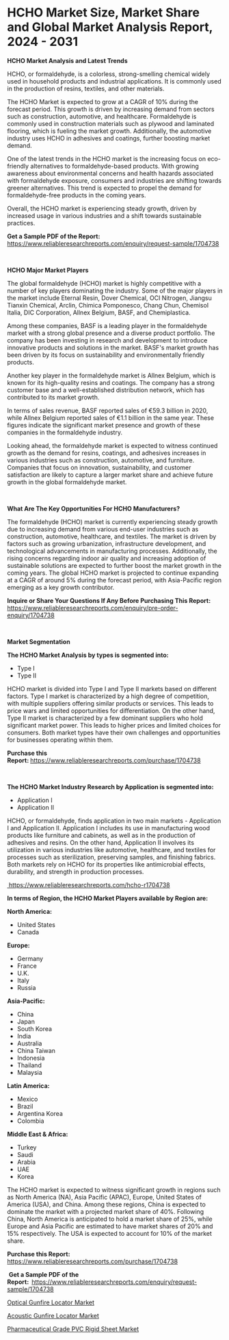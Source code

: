 <p><h1>HCHO Market Size, Market Share and Global Market Analysis Report, 2024 - 2031</h1></p><p><strong>HCHO Market Analysis and Latest Trends</strong></p>
<p><p>HCHO, or formaldehyde, is a colorless, strong-smelling chemical widely used in household products and industrial applications. It is commonly used in the production of resins, textiles, and other materials.</p><p>The HCHO Market is expected to grow at a CAGR of 10% during the forecast period. This growth is driven by increasing demand from sectors such as construction, automotive, and healthcare. Formaldehyde is commonly used in construction materials such as plywood and laminated flooring, which is fueling the market growth. Additionally, the automotive industry uses HCHO in adhesives and coatings, further boosting market demand.</p><p>One of the latest trends in the HCHO market is the increasing focus on eco-friendly alternatives to formaldehyde-based products. With growing awareness about environmental concerns and health hazards associated with formaldehyde exposure, consumers and industries are shifting towards greener alternatives. This trend is expected to propel the demand for formaldehyde-free products in the coming years.</p><p>Overall, the HCHO market is experiencing steady growth, driven by increased usage in various industries and a shift towards sustainable practices.</p></p>
<p><strong>Get a Sample PDF of the Report:&nbsp;</strong> <a href="https://www.reliableresearchreports.com/enquiry/request-sample/1704738">https://www.reliableresearchreports.com/enquiry/request-sample/1704738</a></p>
<p>&nbsp;</p>
<p><strong>HCHO Major Market Players</strong></p>
<p><p>The global formaldehyde (HCHO) market is highly competitive with a number of key players dominating the industry. Some of the major players in the market include Eternal Resin, Dover Chemical, OCI Nitrogen, Jiangsu Tianxin Chemical, Arclin, Chimica Pomponesco, Chang Chun, Chemisol Italia, DIC Corporation, Allnex Belgium, BASF, and Chemiplastica.</p><p>Among these companies, BASF is a leading player in the formaldehyde market with a strong global presence and a diverse product portfolio. The company has been investing in research and development to introduce innovative products and solutions in the market. BASF's market growth has been driven by its focus on sustainability and environmentally friendly products.</p><p>Another key player in the formaldehyde market is Allnex Belgium, which is known for its high-quality resins and coatings. The company has a strong customer base and a well-established distribution network, which has contributed to its market growth.</p><p>In terms of sales revenue, BASF reported sales of €59.3 billion in 2020, while Allnex Belgium reported sales of €1.1 billion in the same year. These figures indicate the significant market presence and growth of these companies in the formaldehyde industry.</p><p>Looking ahead, the formaldehyde market is expected to witness continued growth as the demand for resins, coatings, and adhesives increases in various industries such as construction, automotive, and furniture. Companies that focus on innovation, sustainability, and customer satisfaction are likely to capture a larger market share and achieve future growth in the global formaldehyde market.</p></p>
<p>&nbsp;</p>
<p><strong>What Are The Key Opportunities For HCHO Manufacturers?</strong></p>
<p><p>The formaldehyde (HCHO) market is currently experiencing steady growth due to increasing demand from various end-user industries such as construction, automotive, healthcare, and textiles. The market is driven by factors such as growing urbanization, infrastructure development, and technological advancements in manufacturing processes. Additionally, the rising concerns regarding indoor air quality and increasing adoption of sustainable solutions are expected to further boost the market growth in the coming years. The global HCHO market is projected to continue expanding at a CAGR of around 5% during the forecast period, with Asia-Pacific region emerging as a key growth contributor.</p></p>
<p><strong>Inquire or Share Your Questions If Any Before Purchasing This Report:</strong> <a href="https://www.reliableresearchreports.com/enquiry/pre-order-enquiry/1704738">https://www.reliableresearchreports.com/enquiry/pre-order-enquiry/1704738</a></p>
<p>&nbsp;</p>
<p><strong>Market Segmentation</strong></p>
<p><strong>The HCHO Market Analysis by types is segmented into:</strong></p>
<p><ul><li>Type I</li><li>Type II</li></ul></p>
<p><p>HCHO market is divided into Type I and Type II markets based on different factors. Type I market is characterized by a high degree of competition, with multiple suppliers offering similar products or services. This leads to price wars and limited opportunities for differentiation. On the other hand, Type II market is characterized by a few dominant suppliers who hold significant market power. This leads to higher prices and limited choices for consumers. Both market types have their own challenges and opportunities for businesses operating within them.</p></p>
<p><strong>Purchase this Report:&nbsp;</strong><a href="https://www.reliableresearchreports.com/purchase/1704738">https://www.reliableresearchreports.com/purchase/1704738</a></p>
<p>&nbsp;</p>
<p><strong>The HCHO Market Industry Research by Application is segmented into:</strong></p>
<p><ul><li>Application I</li><li>Application II</li></ul></p>
<p><p>HCHO, or formaldehyde, finds application in two main markets - Application I and Application II. Application I includes its use in manufacturing wood products like furniture and cabinets, as well as in the production of adhesives and resins. On the other hand, Application II involves its utilization in various industries like automotive, healthcare, and textiles for processes such as sterilization, preserving samples, and finishing fabrics. Both markets rely on HCHO for its properties like antimicrobial effects, durability, and strength in production processes.</p></p>
<p><a href="https://www.reliableresearchreports.com/hcho-r1704738">&nbsp;https://www.reliableresearchreports.com/hcho-r1704738</a></p>
<p><strong>In terms of Region, the HCHO Market Players available by Region are:</strong></p>
<p>
    <p> <strong> North America: </strong>
        <ul>
            <li>United States</li>
            <li>Canada</li>
        </ul>
        </p> 
    <p> <strong> Europe: </strong>
        <ul>
            <li>Germany</li>
            <li>France</li>
            <li>U.K.</li>
            <li>Italy</li>
            <li>Russia</li>
        </ul>
        </p> 
    <p> <strong> Asia-Pacific: </strong>
        <ul>
            <li>China</li>
            <li>Japan</li>
            <li>South Korea</li>
            <li>India</li>
            <li>Australia</li>
            <li>China Taiwan</li>
            <li>Indonesia</li>
            <li>Thailand</li>
            <li>Malaysia</li>
        </ul>
        </p> 
    <p> <strong> Latin America: </strong>
        <ul>
            <li>Mexico</li>
            <li>Brazil</li>
            <li>Argentina Korea</li>
            <li>Colombia</li>
        </ul>
        </p> 
    <p> <strong> Middle East & Africa: </strong>
        <ul>
            <li>Turkey</li>
            <li>Saudi</li>
            <li>Arabia</li>
            <li>UAE</li>
            <li>Korea</li>
        </ul>
    </p>
    </p>
<p><p>The HCHO market is expected to witness significant growth in regions such as North America (NA), Asia Pacific (APAC), Europe, United States of America (USA), and China. Among these regions, China is expected to dominate the market with a projected market share of 40%. Following China, North America is anticipated to hold a market share of 25%, while Europe and Asia Pacific are estimated to have market shares of 20% and 15% respectively. The USA is expected to account for 10% of the market share.</p></p>
<p><strong>Purchase this Report: </strong><a href="https://www.reliableresearchreports.com/purchase/1704738">https://www.reliableresearchreports.com/purchase/1704738</a></p>
<p>&nbsp;<strong>Get a Sample PDF of the Report:&nbsp;&nbsp;</strong><a href="https://www.reliableresearchreports.com/enquiry/request-sample/1704738">https://www.reliableresearchreports.com/enquiry/request-sample/1704738</a></p>
<p><strong></strong></p>
<p><p><a href="https://github.com/nicholepatriciadoylenwnrjr0/Market-Research-Report-List-2/blob/main/optical-gunfire-locator-market.md">Optical Gunfire Locator Market</a></p><p><a href="https://github.com/gamblestampleyjenny50m5sl6/Market-Research-Report-List-3/blob/main/acoustic-gunfire-locator-market.md">Acoustic Gunfire Locator Market</a></p><p><a href="https://github.com/josesg55/Market-Research-Report-List-3/blob/main/pharmaceutical-grade-pvc-rigid-sheet-market.md">Pharmaceutical Grade PVC Rigid Sheet Market</a></p></p>